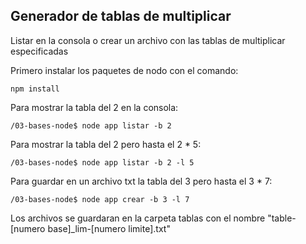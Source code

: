 ## Generador de tablas de multiplicar

Listar en la consola o crear un archivo con las tablas de multiplicar especificadas

Primero instalar los paquetes de nodo con el comando:

```
npm install
```

Para mostrar la tabla del 2 en la consola:
```
/03-bases-node$ node app listar -b 2
```
Para mostrar la tabla del 2 pero hasta el 2 * 5:
```
/03-bases-node$ node app listar -b 2 -l 5
```
Para guardar en un archivo txt la tabla del 3 pero hasta el 3 * 7:
```
/03-bases-node$ node app crear -b 3 -l 7
```
Los archivos se guardaran en la carpeta tablas con el nombre "table-[numero base]_lim-[numero limite].txt"